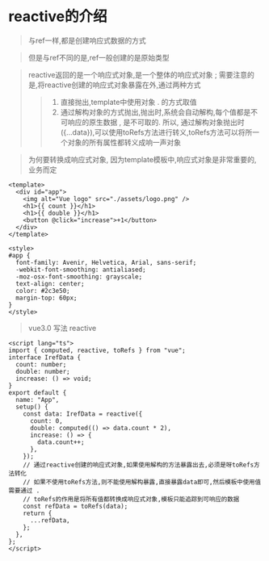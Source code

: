 # reactive的介绍

> 与ref一样,都是创建响应式数据的方式

> 但是与ref不同的是,ref一般创建的是原始类型

> reactive返回的是一个响应式对象,是一个整体的响应式对象 ; 需要注意的是,将reactive创建的响应式对象暴露在外,通过两种方式
>> 1. 直接抛出,template中使用对象 . 的方式取值
>> 2. 通过解构对象的方式抛出,抛出时,系统会自动解构,每个值都是不可响应的原生数据 , 是不可取的. 所以, 通过解构对象抛出时({...data}),可以使用toRefs方法进行转义,toRefs方法可以将所一个对象的所有属性都转义成响一声对象

> 为何要转换成响应式对象, 因为template模板中,响应式对象是非常重要的,业务而定


```
<template>
  <div id="app">
    <img alt="Vue logo" src="./assets/logo.png" />
    <h1>{{ count }}</h1>
    <h1>{{ double }}</h1>
    <button @click="increase">+1</button>
  </div>
</template>

<style>
#app {
  font-family: Avenir, Helvetica, Arial, sans-serif;
  -webkit-font-smoothing: antialiased;
  -moz-osx-font-smoothing: grayscale;
  text-align: center;
  color: #2c3e50;
  margin-top: 60px;
}
</style>
```

> vue3.0 写法 reactive
```
<script lang="ts">
import { computed, reactive, toRefs } from "vue";
interface IrefData {
  count: number;
  double: number;
  increase: () => void;
}
export default {
  name: "App",
  setup() {
    const data: IrefData = reactive({
      count: 0,
      double: computed(() => data.count * 2),
      increase: () => {
        data.count++;
      },
    });
    // 通过reactive创建的响应式对象,如果使用解构的方法暴露出去,必须是呀toRefs方法转化
    // 如果不使用toRefs方法,则不能使用解构暴露,直接暴露data即可,然后模板中使用值需要通过 .
    // toRefs的作用是将所有值都转换成响应式对象,模板只能追踪到可响应的数据
    const refData = toRefs(data);
    return {
      ...refData,
    };
  },
};
</script>

```


